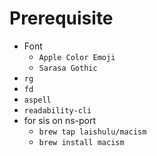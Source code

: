 # Prerequisite

- Font
  + `Apple Color Emoji`
  + `Sarasa Gothic`
- `rg`
- `fd`
- `aspell`
- `readability-cli`
- for sis on ns-port
  + `brew tap laishulu/macism`
  + `brew install macism`
